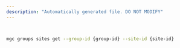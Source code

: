 ```yaml
---
description: "Automatically generated file. DO NOT MODIFY"
---
```


```bash


mgc groups sites get --group-id {group-id} --site-id {site-id}

```